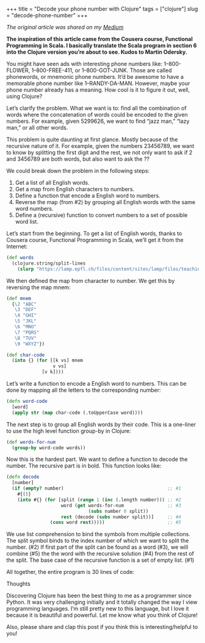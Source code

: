 +++
title = "Decode your phone number with Clojure"
tags = ["clojure"]
slug = "decode-phone-number"
+++

_The original article was shared on my [Medium](https://medium.com/@dawranliou/decode-your-phone-number-with-clojure-373ccbd11bb9)_

__The inspiration of this article came from the Cousera course, Functional Programming in Scala. I basically translate the Scala program in section 6 into the Clojure version you’re about to see. Kudos to Martin Odersky.__

You might have seen ads with interesting phone numbers like: 1–800-FLOWER, 1–800-FREE-411, or 1–800-GOT-JUNK. Those are called phonewords, or mnemonic phone numbers. It’d be awesome to have a memorable phone number like 1–RANDY-DA-MAN. However, maybe your phone number already has a meaning. How cool is it to figure it out, well, using Clojure?

<!-- more -->

Let’s clarify the problem. What we want is to: find all the combination of words where the concatenation of words could be encoded to the given numbers. For example, given 5299626, we want to find “jazz man,” “lazy man,” or all other words.

This problem is quite daunting at first glance. Mostly because of the recursive nature of it. For example, given the numbers 23456789, we want to know by splitting the first digit and the rest, we not only want to ask if 2 and 3456789 are both words, but also want to ask the ??

We could break down the problem in the following steps:

1. Get a list of all English words.
1. Get a map from English characters to numbers.
1. Define a function that encode a English word to numbers.
1. Reverse the map (from #2) by grouping all English words with the same word numbers.
1. Define a (recursive) function to convert numbers to a set of possible word list.

Let’s start from the beginning. To get a list of English words, thanks to Cousera course, Functional Programming in Scala, we’ll get it from the Internet:

```clojure
(def words
  (clojure.string/split-lines
    (slurp "https://lamp.epfl.ch/files/content/sites/lamp/files/teaching/progfun/linuxwords.txt")))
```

We then defined the map from character to number. We get this by reversing the map mnem:

```clojure
(def mnem
  {\2 "ABC"
   \3 "DEF"
   \4 "GHI"
   \5 "JKL"
   \6 "MNO"
   \7 "PQRS"
   \8 "TUV"
   \9 "WXYZ"})

(def char-code
  (into {} (for [[k vs] mnem
                 v vs]
             [v k])))
```

Let’s write a function to encode a English word to numbers. This can be done by mapping all the letters to the corresponding number:

```clojure
(defn word-code
  [word]
  (apply str (map char-code (.toUpperCase word))))
```

The next step is to group all English words by their code. This is a one-liner to use the high level function group-by in Clojure:

```clojure
(def words-for-num
  (group-by word-code words))
```

Now this is the hardest part. We want to define a function to decode the number. The recursive part is in bold. This function looks like:

```clojure
(defn decode
  [number]
  (if (empty? number)                                      ;; #1
    #{()}
    (into #{} (for [split (range 1 (inc (.length number))) ;; #2
                    word (get words-for-num                ;; #3
                              (subs number 0 split)) 
                    rest (decode (subs number split))]     ;; #4
                (cons word rest)))))                       ;; #5
```

We use list comprehension to bind the symbols from multiple collections. The split symbol binds to the index number of which we want to split the number. (#2) If first part of the split can be found as a word (#3), we will combine (#5) the the word with the recursive solution (#4) from the rest of the split. The base case of the recursive function is a set of empty list. (#1)

All together, the entire program is 30 lines of code:

<script src="https://gist.github.com/dawranliou/b08e6d3059253471050e98c80875ae8b.js"></script>

Thoughts

Discovering Clojure has been the best thing to me as a programmer since Python. It was very challenging initially and it totally changed the way I view programming languages. I’m still pretty new to this language, but I love it because it is beautiful and powerful. Let me know what you think of Clojure!

Also, please share and clap this post if you think this is interesting/helpful to you!
